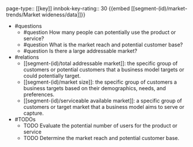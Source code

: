 page-type:: [[key]]
innbok-key-rating:: 30
{{embed [[segment-(id)/market-trends/Market wideness/data]]}}
- #questions
  - #question How many people can potentially use the product or service?
  - #question What is the market reach and potential customer base?
  - #question Is there a large addressable market?
- #relations
  - [[segment-(id)/total addressable market]]: the specific group of customers or potential customers that a business model targets or could potentially target.
  - [[segment-(id)/market size]]: the specific group of customers a business targets based on their demographics, needs, and preferences.
  - [[segment-(id)/serviceable available market]]: a specific group of customers or target market that a business model aims to serve or capture.
- #TODOs
  - TODO Evaluate the potential number of users for the product or service
  - TODO  Determine the market reach and potential customer base.



